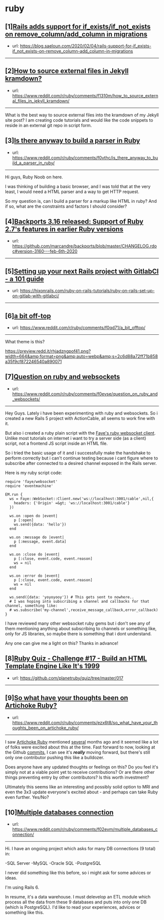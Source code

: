 # ruby
## [1][Rails adds support for if_exists/if_not_exists on remove_column/add_column in migrations](https://www.reddit.com/r/ruby/comments/f176xt/rails_adds_support_for_if_existsif_not_exists_on/)
- url: https://blog.saeloun.com/2020/02/04/rails-support-for-if_exists-if_not_exists-on-remove_column-add_column-in-migrations
---

## [2][How to source external files in Jekyll kramdown?](https://www.reddit.com/r/ruby/comments/f1310m/how_to_source_external_files_in_jekyll_kramdown/)
- url: https://www.reddit.com/r/ruby/comments/f1310m/how_to_source_external_files_in_jekyll_kramdown/
---
What is the best way to source external files into the kramdown of my Jekyll site post? I am creating code tutorials and would like the code snippets to reside in an external git repo in script form.
## [3][Is there anyway to build a parser in Ruby](https://www.reddit.com/r/ruby/comments/f0vthc/is_there_anyway_to_build_a_parser_in_ruby/)
- url: https://www.reddit.com/r/ruby/comments/f0vthc/is_there_anyway_to_build_a_parser_in_ruby/
---
Hi guys, Ruby Noob on here. 

I was thinking of building a basic browser, and I was told that at the very least, I would need a HTML parser and a way to get HTTP request. 

So my question is, can I build a parser for a markup like HTML in ruby? And if so, what are the constraints and factors I should consider?
## [4][Backports 3.16 released: Support of Ruby 2.7's features in earlier Ruby versions](https://www.reddit.com/r/ruby/comments/f0erf3/backports_316_released_support_of_ruby_27s/)
- url: https://github.com/marcandre/backports/blob/master/CHANGELOG.rdoc#version-3160---feb-6th-2020
---

## [5][Setting up your next Rails project with GitlabCI - a 101 guide](https://www.reddit.com/r/ruby/comments/f0ahyv/setting_up_your_next_rails_project_with_gitlabci/)
- url: https://hixonrails.com/ruby-on-rails-tutorials/ruby-on-rails-set-up-on-gitlab-with-gitlabci/
---

## [6][a bit off-top](https://www.reddit.com/r/ruby/comments/f0qd71/a_bit_offtop/)
- url: https://www.reddit.com/r/ruby/comments/f0qd71/a_bit_offtop/
---
What theme is this?

https://preview.redd.it/rhjadzngpof41.png?width=664&amp;format=png&amp;auto=webp&amp;s=2c6d88a72ff71b858a35f9cf872246540a890071
## [7][Question on ruby and websockets](https://www.reddit.com/r/ruby/comments/f0evse/question_on_ruby_and_websockets/)
- url: https://www.reddit.com/r/ruby/comments/f0evse/question_on_ruby_and_websockets/
---
Hey Guys.
Lately i have been experimenting with ruby and websockets.
So i created a new Rails 5 project with ActionCable, all seems to work fine with it.

But also i created a ruby plain script with the [Faye's ruby websocket client](https://github.com/faye/faye-websocket-ruby). Unlike most tutorials on internet i want to try a server side (as a client) script, not a frontend JS script inside an HTML file.

So i tried the basic usage of it and i successfully make the handshake to perform correctly but i can't continue testing because i cant figure where to subscribe after connected to a desired channel exposed in the Rails server.

Here is my ruby script code:


    require 'faye/websocket'
    require 'eventmachine'
    
    EM.run {
      ws = Faye::WebSocket::Client.new('ws://localhost:3001/cable',nil,{
        headers: {'Origin' =&gt; 'ws://localhost:3001/cable'}
      })
    
      ws.on :open do |event|
        p [:open]
        ws.send({data: 'hello'})
      end
    
      ws.on :message do |event|
        p [:message, event.data]
      end
    
      ws.on :close do |event|
        p [:close, event.code, event.reason]
        ws = nil
      end
    
      ws.on :error do |event|
        p [:close, event.code, event.reason]
        ws = nil
      end
    
      ws.send({data: 'yoyoyooy'}) # This gets sent to nowhere..
      # I was hoping into subscribing a channel and callbacks for that channel, something like:
      # ws.subscribe('my-channel',receive_message_callback,error_callback)
    }


I have reviewed many other websocket ruby gems but i don't see any of them mentioning anything about subscribing to channels or something like, only for JS libraries, so maybe there is something that i dont understand.

Any one can give me a light on this?
Thanks in advance!
## [8][Ruby Quiz - Challenge #17 - Build an HTML Template Engine Like It's 1999](https://www.reddit.com/r/ruby/comments/f0f3kj/ruby_quiz_challenge_17_build_an_html_template/)
- url: https://github.com/planetruby/quiz/tree/master/017
---

## [9][So what have your thoughts been on Artichoke Ruby?](https://www.reddit.com/r/ruby/comments/ezx6t8/so_what_have_your_thoughts_been_on_artichoke_ruby/)
- url: https://www.reddit.com/r/ruby/comments/ezx6t8/so_what_have_your_thoughts_been_on_artichoke_ruby/
---
I saw [Artichoke Ruby](https://github.com/artichoke/artichoke) mentioned [several](https://www.reddit.com/r/ruby/comments/clu9pd/artichoke_a_ruby_made_with_rust/) months ago and it seemed like a lot of folks were excited about this at the time. Fast forward to now, looking at the Github [commits](https://github.com/artichoke/artichoke/commits/master), I can see it's ***really*** moving forward, but there's still only one contributor pushing this like a bulldozer. 

Does anyone have any updated thoughts or feelings on this? Do you feel it's simply not at a viable point yet to receive contributions? Or are there other things preventing entry by other contributors? Is this worth investment?

Ultimately this seems like an interesting and possibly solid option to MRI and even the 3x3 update everyone's excited about - and perhaps can take Ruby even further. Yes/No?
## [10][Multiple databases connection](https://www.reddit.com/r/ruby/comments/f02evm/multiple_databases_connection/)
- url: https://www.reddit.com/r/ruby/comments/f02evm/multiple_databases_connection/
---
Hi. I have an ongoing project which asks for many DB connections (9 total) in:

-SQL Server
-MySQL
-Oracle SQL
-PostgreSQL

I never did something like this before, so i might ask for some advices or ideas.

I'm using Rails 6.

In resume, it's a data warehouse. I must delevelop an ETL module which process all the data from these 9 databases and puts into only one DB (which is PostgreSQL). I'd like to read your experiences, advices or something like this.

